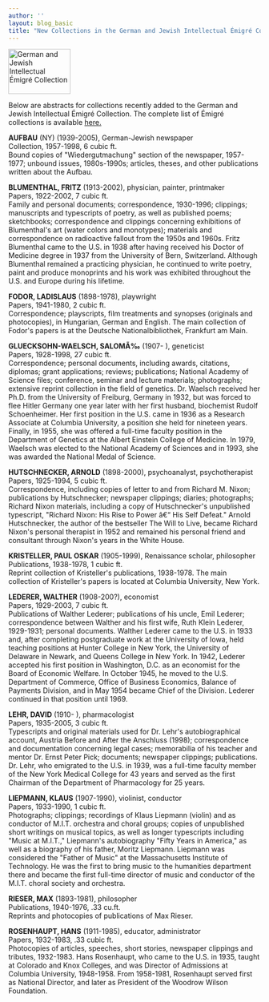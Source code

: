 ```yaml
---
author: ''
layout: blog_basic
title: "New Collections in the German and Jewish Intellectual Émigré Collection"
---
```

<div class="entry-body">
<p><img align="center" alt="German and Jewish Intellectual Émigré Collection" height="90" src="{{ site.url }}/posts-img/emigrea.jpg" width="124" /></p>
<p>Below are abstracts for collections recently added to the German and Jewish Intellectual Émigré Collection. The complete list of Émigré collections is available <a href="https://archives.albany.edu/browse/ger.html">here.</a></p>
<p><strong>AUFBAU</strong> (NY) (1939-2005), German-Jewish newspaper<br/>
Collection, 1957-1998, 6 cubic ft.<br/>
Bound copies of "Wiedergutmachung" section of the newspaper, 1957-1977; unbound issues, 1980s-1990s; articles, theses, and other publications written about the Aufbau.</p>
<p><strong>BLUMENTHAL, FRITZ</strong> (1913-2002), physician, painter, printmaker<br/>
Papers, 1922-2002, 7 cubic ft.<br/>
Family and personal documents; correspondence, 1930-1996; clippings; manuscripts and typescripts of poetry, as well as published poems; sketchbooks; correspondence and clippings concerning exhibitions of Blumenthal's art (water colors and monotypes); materials and correspondence on radioactive fallout from the 1950s and 1960s. Fritz Blumenthal came to the U.S. in 1938 after having received his Doctor of Medicine degree in 1937 from the University of Bern, Switzerland. Although Blumenthal remained a practicing physician, he continued to write poetry, paint and produce monoprints and his work was exhibited throughout the U.S. and Europe during his lifetime.</p>
<p><strong>FODOR, LADISLAUS</strong> (1898-1978), playwright<br/>
Papers, 1941-1980, 2 cubic ft.<br/>
Correspondence; playscripts, film treatments and synopses (originals and photocopies), in Hungarian, German and English. The main collection of Fodor's papers is at the Deutsche Nationalbibliothek, Frankfurt am Main.</p>
<p><strong>GLUECKSOHN-WAELSCH, SALOMÃ‰</strong> (1907-    ), geneticist<br/>
Papers, 1928-1998, 27 cubic ft.<br/>
Correspondence; personal documents, including awards, citations, diplomas; grant  applications; reviews; publications; National Academy of Science files; conference, seminar and lecture materials; photographs; extensive reprint collection in the field of genetics. Dr. Waelsch received her Ph.D. from the University of Freiburg, Germany in 1932, but was forced to flee Hitler Germany one year later with her first husband, biochemist Rudolf Schoenheimer. Her first position in the U.S. came in 1936 as a Research Associate at Columbia University, a position she held for nineteen years. Finally, in 1955, she was offered a full-time faculty position in the Department of Genetics at the Albert Einstein College of Medicine. In 1979, Waelsch was elected to the National Academy of Sciences and in 1993, she was awarded the National Medal of Science.</p>
<p><strong>HUTSCHNECKER, ARNOLD</strong> (1898-2000), psychoanalyst, psychotherapist<br/>
Papers, 1925-1994, 5 cubic ft.<br/>
Correspondence, including copies of letter to and from Richard M. Nixon; publications by Hutschnecker; newspaper clippings; diaries; photographs; Richard Nixon materials, including a copy of Hutschnecker's unpublished typescript, "Richard Nixon: His Rise to Power â€“ His Self Defeat." Arnold Hutschnecker, the author of the bestseller The Will to Live, became Richard Nixon's personal therapist in 1952 and remained his personal friend and consultant through Nixon's years in the White House. </p>
<p><strong>KRISTELLER, PAUL OSKAR</strong> (1905-1999), Renaissance scholar, philosopher<br/>
Publications, 1938-1978, 1 cubic ft.<br/>
Reprint collection of Kristeller's publications, 1938-1978. The main collection of Kristeller's papers is located at Columbia University, New York.</p>
<p><strong>LEDERER, WALTHER</strong> (1908-200?), economist<br/>
Papers, 1929-2003, 7 cubic ft.<br/>
Publications of Walther Lederer; publications of his uncle, Emil Lederer; correspondence between Walther and his first wife, Ruth Klein Lederer, 1929-1931; personal documents. 	Walther Lederer came to the U.S. in 1933 and, after completing postgraduate work at the University of Iowa, held teaching positions at Hunter College in New York, the University of Delaware in Newark, and Queens College in New York. In 1942, Lederer accepted his first position in Washington, D.C. as an economist for the Board of Economic Welfare. In October 1945, he moved to the U.S. Department of Commerce, Office of Business Economics, Balance of Payments Division, and in May 1954 became Chief of the Division. Lederer continued in that position until 1969.</p>
<p><strong>LEHR, DAVID</strong> (1910-    ), pharmacologist<br/>
Papers, 1935-2005, 3 cubic ft.<br/>
Typescripts and original materials used for Dr. Lehr's autobiographical account, Austria Before and After the Anschluss (1998); correspondence and documentation concerning legal cases; memorabilia of his teacher and mentor Dr. Ernst Peter Pick; documents; newspaper clippings; publications. Dr. Lehr, who emigrated to the U.S. in 1939, was a full-time faculty member of the New York Medical College for 43 years and served as the first Chairman of the Department of Pharmacology for 25 years.</p>
<p><strong>LIEPMANN, KLAUS</strong> (1907-1990), violinist, conductor<br/>
Papers, 1933-1990, 1 cubic ft.<br/>
Photographs; clippings; recordings of Klaus Liepmann (violin) and as conductor of M.I.T. orchestra and choral groups; copies of unpublished short writings on musical topics, as well as longer typescripts including "Music at M.I.T.," Liepmann's autobiography "Fifty Years in America," as well as a biography of his father, Moritz Liepmann. Liepmann was considered the "Father of Music" at the Massachusetts Institute of Technology. He was the first to bring music to the humanities department there and became the first full-time director of music and conductor of the M.I.T. choral society and orchestra.</p>
<p><strong>RIESER, MAX</strong> (1893-1981), philosopher<br/>
Publications, 1940-1976, .33 cu.ft.<br/>
Reprints and photocopies of publications of Max Rieser.</p>
<p><strong>ROSENHAUPT, HANS</strong> (1911-1985), educator, administrator<br/>
Papers, 1932-1983, .33 cubic ft.<br/>
Photocopies of articles, speeches, short stories, newspaper clippings and tributes, 1932-1983. Hans Rosenhaupt, who came to the U.S. in 1935, taught at Colorado and Knox Colleges, and was Director of Admissions at Columbia University, 1948-1958. From 1958-1981, Rosenhaupt served first as National Director, and later as President of the Woodrow Wilson Foundation.</p>
<p><br/>
</p>
</div>